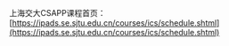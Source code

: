 
上海交大CSAPP课程首页：[https://ipads.se.sjtu.edu.cn/courses/ics/schedule.shtml](https://ipads.se.sjtu.edu.cn/courses/ics/schedule.shtml)

